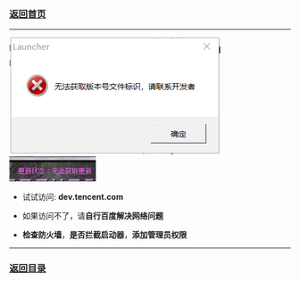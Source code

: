
### [返回首页](./Home)


***


![](./jiaocheng3.png)
![](./jiaocheng4.jpg)


- 试试访问: **dev.tencent.com**

- 如果访问不了，请**自行百度解决网络问题**

- **检查防火墙**，**是否拦截启动器**，**添加管理员权限**


***

### [返回目录](./常见问题指南)
